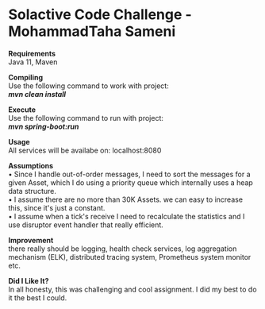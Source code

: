 # Solactive Code Challenge - MohammadTaha Sameni

**Requirements**<br/>
Java 11, Maven

**Compiling**<br/>
Use the following command to work with project:<br/>
***mvn clean install***

**Execute**<br/>
Use the following command to run with project:<br/>
***mvn spring-boot:run***

**Usage**<br/>
All services will be availabe on: localhost:8080

**Assumptions**<br/>
•	Since I handle out-of-order messages, I need to sort the messages for a given Asset, which I do using a priority queue which internally uses a heap data structure.<br/>
•	I assume there are no more than 30K Assets. we can easy to increase this, since it's just a constant.<br/>
•	I assume when a tick's receive I need to recalculate the statistics and I use disruptor event handler that really efficient.<br/>

**Improvement**<br/>
there really should be logging, health check services, log aggregation mechanism (ELK), distributed tracing system, Prometheus system monitor etc.

**Did I Like It?**<br/>
In all honesty, this was challenging and cool assignment. I did my best to do it the best I could.

